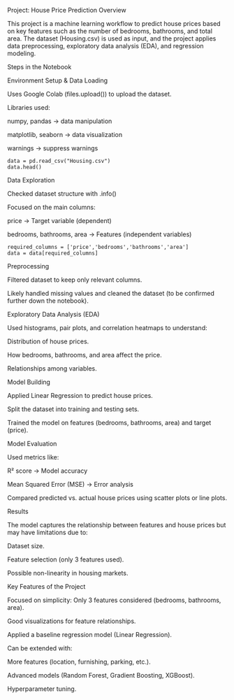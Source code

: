 Project: House Price Prediction
Overview

This project is a machine learning workflow to predict house prices based on key features such as the number of bedrooms, bathrooms, and total area. The dataset (Housing.csv) is used as input, and the project applies data preprocessing, exploratory data analysis (EDA), and regression modeling.

Steps in the Notebook

  Environment Setup & Data Loading
  
  Uses Google Colab (files.upload()) to upload the dataset.

Libraries used:

  numpy, pandas → data manipulation
  
  matplotlib, seaborn → data visualization
  
  warnings → suppress warnings
  
    data = pd.read_csv("Housing.csv")
    data.head()


Data Exploration
  
  Checked dataset structure with .info()
  
  Focused on the main columns:
  
  price → Target variable (dependent)
  
  bedrooms, bathrooms, area → Features (independent variables)
  
    required_columns = ['price','bedrooms','bathrooms','area']
    data = data[required_columns]


Preprocessing

  Filtered dataset to keep only relevant columns.
  
  Likely handled missing values and cleaned the dataset (to be confirmed further down the notebook).
  
  Exploratory Data Analysis (EDA)
  
  Used histograms, pair plots, and correlation heatmaps to understand:
  
  Distribution of house prices.
  
  How bedrooms, bathrooms, and area affect the price.
  
  Relationships among variables.

Model Building

  Applied Linear Regression to predict house prices.
  
  Split the dataset into training and testing sets.
  
  Trained the model on features (bedrooms, bathrooms, area) and target (price).

Model Evaluation

Used metrics like:

  R² score → Model accuracy
  
  Mean Squared Error (MSE) → Error analysis
  
  Compared predicted vs. actual house prices using scatter plots or line plots.

Results

The model captures the relationship between features and house prices but may have limitations due to:
  
  Dataset size.

  Feature selection (only 3 features used).
  
  Possible non-linearity in housing markets.

Key Features of the Project

  Focused on simplicity: Only 3 features considered (bedrooms, bathrooms, area).
  
  Good visualizations for feature relationships.
  
  Applied a baseline regression model (Linear Regression).

Can be extended with:

  More features (location, furnishing, parking, etc.).
  
  Advanced models (Random Forest, Gradient Boosting, XGBoost).
  
  Hyperparameter tuning.
